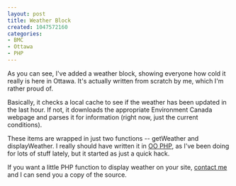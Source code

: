 ```yaml
--- 
layout: post
title: Weather Block
created: 1047572160
categories: 
- BMC
- Ottawa
- PHP
---
```

As you can see, I've added a weather block, showing everyone how cold it really is here in Ottawa. It's actually written from scratch by me, which I'm rather proud of.

Basically, it checks a local cache to see if the weather has been updated in the last hour. If not, it downloads the appropriate Environment Canada webpage and parses it for information (right now, just the current conditions).

These items are wrapped in just two functions -- getWeather and displayWeather. I really should have written it in <a href="http://www.php.net/manual/en/language.oop.php">OO PHP</a>, as I've been doing for lots of stuff lately, but it started as just a quick hack.

If you want a little PHP function to display weather on your site, <a href="http://www.bmannconsulting.com/module.php?mod=user&op=view&id=1">contact me</a> and I can send you a copy of the source.
